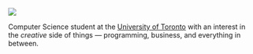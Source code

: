 <a href='https://www.linkpicture.com/view.php?img=LPic628c403feb272887650267'><img src='https://www.linkpicture.com/q/Screen-Shot-2022-05-23-at-10.15.56-PM.png' type='image'></a>

Computer Science student at the [University of Toronto](http://utoronto.ca) with an interest in the *creative* side of things ― programming, business, and everything in between.
